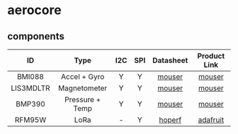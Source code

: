 # aerocore
## components
| ID | Type | I2C | SPI | Datasheet | Product Link |
| :---: | :---: | :---: | :---: | :---: | :---: |
| BMI088 | Accel + Gyro | Y | Y | [mouser](https://www.mouser.com/datasheet/2/783/BST_BMI088_DS001-1509549.pdf) | [mouser](https://www.mouser.com/ProductDetail/262-BMI088) |
| LIS3MDLTR | Magnetometer | Y | Y | [mouser](https://www.mouser.com/datasheet/2/389/lis3mdl-1849592.pdf) | [mouser](https://www.mouser.com/ProductDetail/STMicroelectronics/LIS3MDLTR?qs=hnsWAVXnr6EbLE48dGN9Pg%3D%3D) |
| BMP390 | Pressure + Temp | Y | Y | [mouser](https://www.mouser.com/datasheet/2/783/bst_bmp390_ds002-2448819.pdf) | [mouser](https://www.mouser.com/ProductDetail/Bosch-Sensortec/BMP390?qs=QNEnbhJQKvYQVfvRMgo2YA%3D%3D) |
| RFM95W | LoRa | - | Y | [hoperf](https://www.hoperf.com/uploads/RFM96W-V2.0_1695351477.pdf) | [adafruit](https://www.adafruit.com/product/3072) |

